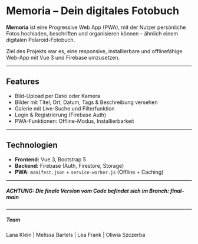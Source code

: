 # Memoria – Dein digitales Fotobuch

**Memoria** ist eine Progressive Web App (PWA), mit der Nutzer persönliche Fotos hochladen, beschriften und organisieren können – ähnlich einem digitalen Polaroid-Fotobuch.

Ziel des Projekts war es, eine responsive, installierbare und offlinefähige Web-App mit Vue 3 und Firebase umzusetzen.

---
## Features

-  Bild-Upload per Datei oder Kamera
-  Bilder mit Titel, Ort, Datum, Tags & Beschreibung versehen
-  Galerie mit Live-Suche und Filterfunktion
-  Login & Registrierung (Firebase Auth)
-  PWA-Funktionen: Offline-Modus, Installierbarkeit

---

##  Technologien

- **Frontend:** Vue 3, Bootstrap 5
- **Backend:** Firebase (Auth, Firestore, Storage)
- **PWA:** `manifest.json` + `service-worker.js` (Offline + Caching)

---
##### ACHTUNG: Die finale Version vom Code befindet sich im Branch: final-main
---
##### Team
Lana Klein | Melissa Bartels | Lea Frank | Oliwia Szczerba
